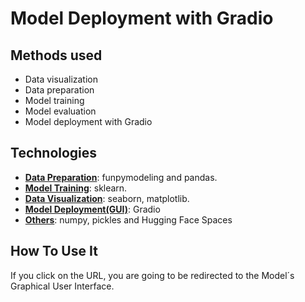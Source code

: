 # Model Deployment with Gradio

## Methods used
- Data visualization
- Data preparation
- Model training
- Model evaluation
- Model deployment with Gradio

## Technologies
- <ins>**Data Preparation**</ins>: funpymodeling and pandas.
- <ins>**Model Training**</ins>: sklearn.
- <ins>**Data Visualization**</ins>: seaborn, matplotlib.
- <ins>**Model Deployment(GUI)**</ins>: Gradio
- <ins>**Others**</ins>: numpy, pickles and Hugging Face Spaces

## How To Use It
If you click on the URL, you are going to be redirected to the Model´s Graphical User Interface.
